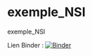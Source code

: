 # exemple_NSI
exemple_NSI

Lien Binder :
[![Binder](https://mybinder.org/badge_logo.svg)](https://mybinder.org/v2/gh/fialaire/exemple_NSI/HEAD)
